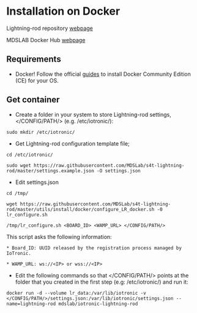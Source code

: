 # Installation on Docker

Lightning-rod repository [webpage](https://hub.docker.com/r/mdslab/iotronic-lightning-rod/)

MDSLAB Docker Hub [webpage](https://hub.docker.com/r/mdslab/)

## Requirements

* Docker! Follow the official [guides](https://docs.docker.com/install/)
to install Docker Community Edition (CE) for your OS.

## Get container

* Create a folder in your system to store Lightning-rod settings, </CONFIG/PATH/> (e.g. /etc/iotronic/):
```
sudo mkdir /etc/iotronic/
```

* Get Lightning-rod configuration template file;
```
cd /etc/iotronic/

sudo wget https://raw.githubusercontent.com/MDSLab/s4t-lightning-rod/master/settings.example.json -O settings.json
```

* Edit settings.json
```
cd /tmp/

wget https://raw.githubusercontent.com/MDSLab/s4t-lightning-rod/master/utils/install/docker/configure_LR_docker.sh -0 lr_configure.sh

/tmp/lr_configure.sh <BOARD_ID> <WAMP_URL> </CONFIG/PATH/>
```
This script asks the following information:
```
* Board_ID: UUID released by the registration process managed by IoTronic.

* WAMP_URL: ws://<IP> or wss://<IP>
```

* Edit the following commands so that </CONFIG/PATH/>
points at the folder that you created in the first step (e.g: /etc/iotronic/) and run it:

```
docker run -d --volume lr_data:/var/lib/iotronic -v </CONFIG/PATH/>/settings.json:/var/lib/iotronic/settings.json --name=lightning-rod mdslab/iotronic-lightning-rod
```
